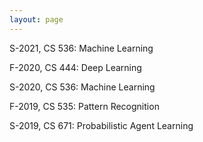 ```yaml
---
layout: page
---
```

S-2021, CS 536: Machine Learning   
<!-- S-2021, CS 536: [Machine Learning](https://hackmd.io/@sungjin/BkFfrDipD)   -->
F-2020, CS 444: Deep Learning     
<!-- F-2020, CS 444: [Deep Learning](https://hackmd.io/@Tn97A1U0QG6gBtFPXRh4oQ/rkkT1AT_I)   -->
S-2020, CS 536: Machine Learning   
<!--(https://hackmd.io/@Tn97A1U0QG6gBtFPXRh4oQ/B1sZLO55r)-->
F-2019, CS 535: Pattern Recognition    
<!--(https://hackmd.io/@Tn97A1U0QG6gBtFPXRh4oQ/SyMY1ZL5H)-->
S-2019, CS 671: Probabilistic Agent Learning  
